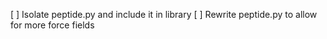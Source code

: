 [ ] Isolate peptide.py and include it in library
[ ] Rewrite peptide.py to allow for more force fields